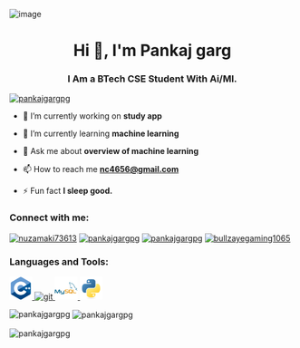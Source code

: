 ![image](https://github.com/user-attachments/assets/ed9346c8-d620-4eee-93d9-1619a1117509)
<h1 align="center">Hi 👋, I'm Pankaj garg</h1>
<h3 align="center">I Am a BTech CSE Student With Ai/Ml. </h3>

<p align="left"> <a href="https://github.com/ryo-ma/github-profile-trophy"><img src="https://github-profile-trophy.vercel.app/?username=pankajgargpg" alt="pankajgargpg" /></a> </p>

- 🔭 I’m currently working on **study app**

- 🌱 I’m currently learning **machine learning**

- 💬 Ask me about **overview of machine learning**

- 📫 How to reach me **nc4656@gmail.com**

- ⚡ Fun fact **I sleep good.**

<h3 align="left">Connect with me:</h3>
<p align="left">
<a href="https://twitter.com/nuzamaki73613" target="blank"><img align="center" src="https://raw.githubusercontent.com/rahuldkjain/github-profile-readme-generator/master/src/images/icons/Social/twitter.svg" alt="nuzamaki73613" height="30" width="40" /></a>
<a href="https://linkedin.com/in/pankajgargpg" target="blank"><img align="center" src="https://raw.githubusercontent.com/rahuldkjain/github-profile-readme-generator/master/src/images/icons/Social/linked-in-alt.svg" alt="pankajgargpg" height="30" width="40" /></a>
<a href="https://kaggle.com/pankajgargpg" target="blank"><img align="center" src="https://raw.githubusercontent.com/rahuldkjain/github-profile-readme-generator/master/src/images/icons/Social/kaggle.svg" alt="pankajgargpg" height="30" width="40" /></a>
<a href="https://www.youtube.com/c/bullzayegaming1065" target="blank"><img align="center" src="https://raw.githubusercontent.com/rahuldkjain/github-profile-readme-generator/master/src/images/icons/Social/youtube.svg" alt="bullzayegaming1065" height="30" width="40" /></a>
</p>

<h3 align="left">Languages and Tools:</h3>
<p align="left"> <a href="https://www.w3schools.com/cpp/" target="_blank" rel="noreferrer"> <img src="https://raw.githubusercontent.com/devicons/devicon/master/icons/cplusplus/cplusplus-original.svg" alt="cplusplus" width="40" height="40"/> </a> <a href="https://git-scm.com/" target="_blank" rel="noreferrer"> <img src="https://www.vectorlogo.zone/logos/git-scm/git-scm-icon.svg" alt="git" width="40" height="40"/> </a> <a href="https://www.mysql.com/" target="_blank" rel="noreferrer"> <img src="https://raw.githubusercontent.com/devicons/devicon/master/icons/mysql/mysql-original-wordmark.svg" alt="mysql" width="40" height="40"/> </a> <a href="https://www.python.org" target="_blank" rel="noreferrer"> <img src="https://raw.githubusercontent.com/devicons/devicon/master/icons/python/python-original.svg" alt="python" width="40" height="40"/> </a> </p>

<p><img align="left" src="https://github-readme-stats.vercel.app/api/top-langs?username=pankajgargpg&show_icons=true&locale=en&layout=compact" alt="pankajgargpg" /></p>

<p>&nbsp;<img align="center" src="https://github-readme-stats.vercel.app/api?username=pankajgargpg&show_icons=true&locale=en" alt="pankajgargpg" /></p>

<p><img align="center" src="https://github-readme-streak-stats.herokuapp.com/?user=pankajgargpg&" alt="pankajgargpg" /></p>

